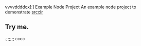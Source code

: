 vvvvddddcx[:] Example Node Project
An example node project to demonstrate [srcclr](https://www.srcclr.com)
## Try me.
.;;;;;;
cccc

